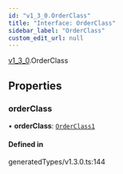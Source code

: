```yaml
---
id: "v1_3_0.OrderClass"
title: "Interface: OrderClass"
sidebar_label: "OrderClass"
custom_edit_url: null
---
```


[v1\_3\_0](../namespaces/v1_3_0.md).OrderClass

## Properties

### orderClass

• **orderClass**: [`OrderClass1`](../namespaces/v1_3_0.md#orderclass1)

#### Defined in

generatedTypes/v1.3.0.ts:144
